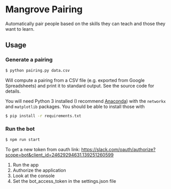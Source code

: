 # Mangrove Pairing

Automatically pair people based on the skills they can teach and those
they want to learn.

## Usage

### Generate a pairing

```bash
$ python pairing.py data.csv
```

Will compute a pairing from a CSV file (e.g. exported from Google Spreadsheets)
and print it to standard output. See the source code for details.

You will need Python 3 installed
(I recommend [Anaconda](https://www.continuum.io/downloads))
with the `networkx` and `matplotlib` packages.
You should be able to install those with

```bash
$ pip install -r requirements.txt
```

### Run the bot

```bash
$ npm run start
```

To get a new token from oauth link:
https://slack.com/oauth/authorize?scope=bot&client_id=24629294631.139251260599

1) Run the app
2) Authorize the application
3) Look at the console
4) Set the bot_access_token in the settings.json file